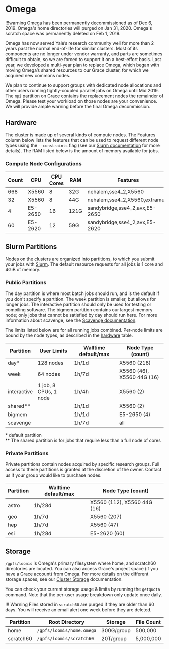 # Omega

!!!warning
    Omega has been permanently decommissioned as of Dec 6, 2019.
    Omega's home directories will purged on Jan 31, 2020.
    Omega's scratch space was permanently deleted on Feb 1, 2019.

Omega has now served Yale’s research community well for more than 2 years past the normal end-of-life for similar clusters. Most of its components are no longer under vendor warranty, and parts are sometimes difficult to obtain, so we are forced to support it on a best-effort basis. Last year, we developed a multi-year plan to replace Omega, which began with moving Omega’s shared resources to our Grace cluster, for which we acquired new commons nodes.

We plan to continue to support groups with dedicated node allocations and other users running tightly-coupled parallel jobs on Omega until Mid 2019. The `mpi` partition on Grace contains the replacement nodes the remainder of Omega. Please test your workload on those nodes are your convenience. We will provide ample warning before the final Omega decommission.

## Hardware

The cluster is made up of several kinds of compute nodes. The Features column below lists the features that can be used to request different node types using the `--constraints` flag (see our [Slurm documentation](/clusters-at-yale/job-scheduling/resource-requests#features-and-constraints) for more details). The RAM listed below is the amount of memory available for jobs.

### Compute Node Configurations

| Count | CPU                 | CPU Cores  | RAM   | Features                          |
|-------|---------------------|------------|-------|-----------------------------------|
| 668   | X5560               | 8          | 32G   | nehalem,sse4_2,X5560              |
| 32    | X5560               | 8          | 44G   | nehalem,sse4_2,X5560,extramem     |
| 4     | E5-2650             | 16         | 121G  | sandybridge,sse4_2,avx,E5-2650    |
| 60    | E5-2620             | 12         | 59G   | sandybridge,sse4_2,avx,E5-2620    |

## Slurm Partitions

Nodes on the clusters are organized into partitions, to which you submit your jobs with [Slurm](/clusters-at-yale/job-scheduling). The default resource requests for all jobs is 1 core and 4GiB of memory.

### Public Partitions

The day partition is where most batch jobs should run, and is the default if you don't specify a partition. The week partition is smaller, but allows for longer jobs. The interactive partition should only be used for testing or compiling software. The bigmem partition contains our largest memory node; only jobs that cannot be satisfied by day should run here. For more information about scavenge, see the [Scavenge documentation](/clusters-at-yale/job-scheduling/scavenge).

The limits listed below are for all running jobs combined. Per-node limits are bound by the node types, as described in the [hardware](#hardware) table.

| Partition   |  User Limits                 | Walltime default/max | Node Type (count)                    |
|-------------|-----------------------------|-----------------------|--------------------------------------|
| day*        | 128 nodes                   | 1h/1d                 | X5560 (218)                          |
| week        | 64 nodes                    | 1h/7d                 | X5560 (46), X5560 44G (16)           |
| interactive | 1 job, 8 CPUs, 1 node       | 1h/4h                 | X5560 (2)                            |
| shared**    |                             | 1h/1d                 | X5560 (2)                            |
| bigmem      |                             | 1h/1d                 | E5-2650 (4)                          |
| scavenge    |                             | 1h/7d                 | all                                  |

\* default partition  
** The shared partition is for jobs that require less than a full node of cores

### Private Partitions

Private partitions contain nodes acquired by specific research groups. Full access to these partitions is granted at the discretion of the owner. Contact us if your group would like to purchase nodes.

| Partition           | Walltime default/max | Node Type (count)           |
|---------------------|----------------------|-----------------------------|
| astro               | 1h/28d               | X5560 (112), X5560 44G (16) |
| geo                 | 1h/7d                | X5560 (207)                 |
| hep                 | 1h/7d                | X5560 (47)                  |
| esi                 | 1h/28d               | E5-2620 (60)                |

## Storage

`/gpfs/loomis` is Omega's primary filesystem where home, and scratch60 directories are located. You can also access Grace's project space (if you have a Grace account) from Omega. For more details on the different storage spaces, see our [Cluster Storage](/clusters-at-yale/data/index) documentation.

You can check your current storage usage & limits by running the `getquota` command. Note that the per-user usage breakdown only update once daily.

!!! Warning
    Files stored in `scratch60` are purged if they are older than 60 days. You will receive an email alert one week before they are deleted.

|Partition  | Root Directory                | Storage     | File Count | Backups |
|-----------|-------------------------------|-------------|------------|---------|
| home      | `/gpfs/loomis/home.omega`     | 300G/group  | 500,000    | Yes     |
| scratch60 | `/gpfs/loomis/scratch60`      | 20T/group   | 5,000,000  | No      |
